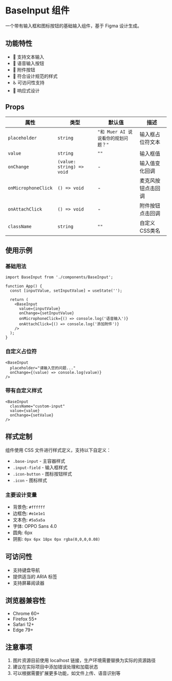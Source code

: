 # BaseInput 组件

一个带有输入框和图标按钮的基础输入组件，基于 Figma 设计生成。

## 功能特性

- 📝 支持文本输入
- 🎤 语音输入按钮
- 📎 附件按钮
- 🎨 符合设计规范的样式
- ♿ 可访问性支持
- 📱 响应式设计

## Props

| 属性 | 类型 | 默认值 | 描述 |
|------|------|--------|------|
| `placeholder` | `string` | `"和 Muer AI 说说看你的规划问题？"` | 输入框占位符文本 |
| `value` | `string` | `""` | 输入框值 |
| `onChange` | `(value: string) => void` | - | 输入值变化回调 |
| `onMicrophoneClick` | `() => void` | - | 麦克风按钮点击回调 |
| `onAttachClick` | `() => void` | - | 附件按钮点击回调 |
| `className` | `string` | `""` | 自定义CSS类名 |

## 使用示例

### 基础用法

```tsx
import BaseInput from './components/BaseInput';

function App() {
  const [inputValue, setInputValue] = useState('');

  return (
    <BaseInput
      value={inputValue}
      onChange={setInputValue}
      onMicrophoneClick={() => console.log('语音输入')}
      onAttachClick={() => console.log('添加附件')}
    />
  );
}
```

### 自定义占位符

```tsx
<BaseInput
  placeholder="请输入您的问题..."
  onChange={(value) => console.log(value)}
/>
```

### 带有自定义样式

```tsx
<BaseInput
  className="custom-input"
  value={value}
  onChange={setValue}
/>
```

## 样式定制

组件使用 CSS 文件进行样式定义，支持以下自定义：

- `.base-input` - 主容器样式
- `.input-field` - 输入框样式
- `.icon-button` - 图标按钮样式
- `.icon` - 图标样式

### 主要设计变量

- 背景色: `#ffffff`
- 边框色: `#e1e1e1`
- 文本色: `#5a5a5a`
- 字体: OPPO Sans 4.0
- 圆角: 6px
- 阴影: `0px 6px 18px 0px rgba(0,0,0,0.08)`

## 可访问性

- 支持键盘导航
- 提供适当的 ARIA 标签
- 支持屏幕阅读器

## 浏览器兼容性

- Chrome 60+
- Firefox 55+
- Safari 12+
- Edge 79+

## 注意事项

1. 图片资源目前使用 localhost 链接，生产环境需要替换为实际的资源路径
2. 建议在实际项目中添加错误处理和加载状态
3. 可以根据需要扩展更多功能，如文件上传、语音识别等
